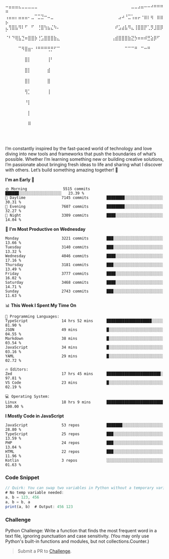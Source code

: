 ⠤⣤⣤⣤⣄⣀⣀⣀⣀⣀⠀⠀⠀⠀⠀⠀⠀⠀⠀⠀⠀⠀⠀⠀⠀⠀⠀⠀⠀⠀⠀⠀⠀⠀⠀⠀⠀⠀⠀⣀⣀⣠⣤⠤⠤⠴⠶⠶⠶⠶
⢠⣤⣤⡄⣤⣤⣤⠄⣀⠉⣉⣙⠒⠤⣀⠀⠀⠀⠀⠀⠀⠀⠀⠀⠀⠀⠀⠀⠀⠀⠀⠀⠀⠀⠀⣠⠴⠘⣉⢡⣤⡤⠐⣶⡆⢶⠀⣶⣶⡦
⣄⢻⣿⣧⠻⠇⠋⠀⠋⠀⢘⣿⢳⣦⣌⠳⠄⠀⠀⠀⠀⠀⠀⠀⠀⠀⠀⠀⠀⠀⠀⠀⠀⠀⠞⣡⣴⣧⠻⣄⢸⣿⣿⡟⢁⡻⣸⣿⡿⠁
⠈⠃⠙⢿⣧⣙⠶⣿⣿⡷⢘⣡⣿⣿⣿⣷⣄⠀⠀⠀⠀⠀⠀⠀⠀⠀⠀⠀⠀⠀⠀⠀⠀⢠⣾⣿⣿⣿⣷⣝⡳⠶⠶⠾⣛⣵⡿⠋⠀⠀
⠀⠀⠀⠀⠉⠻⣿⣶⠂⠘⠛⠛⠛⢛⡛⠋⠉⠀⠀⠀⠀⠀⠀⠀⠀⠀⠀⠀⠀⠀⠀⠀⠀⠀⠀⠀⠀⠉⠉⠉⠛⠀⠉⠒⠛⠀⠀⠀⠀⠀
⠀⠀⠀⠀⠀⠀⣿⡇⠀⠀⠀⠀⠀⢸⠃⠀⠀⠀⠀⠀⠀⠀⠀⠀⠀⠀⠀⠀⠀⠀⠀⠀⠀⠀⠀⠀⠀⠀⠀⠀⠀⠀⠀⠀⠀⠀⠀⠀⠀⠀
⠀⠀⠀⠀⠀⠀⣿⡇⠀⠀⠀⠀⠀⣾⠀⠀⠀⠀⠀⠀⠀⠀⠀⠀⠀⠀⠀⠀⠀⠀⠀⠀⠀⠀⠀⠀⠀⠀⠀⠀⠀⠀⠀⠀⠀⠀⠀⠀⠀⠀
⠀⠀⠀⠀⠀⠀⣿⡇⠀⠀⠀⠀⠀⣿⠀⠀⠀⠀⠀⠀⠀⠀⠀⠀⠀⠀⠀⠀⠀⠀⠀⠀⠀⠀⠀⠀⠀⠀⠀⠀⠀⠀⠀⠀⠀⠀⠀⠀⠀⠀
⠀⠀⠀⠀⠀⠀⢻⡁⠀⠀⠀⠀⠀⢸⠀⠀⠀⠀⠀⠀⠀⠀⠀⠀⠀⠀⠀⠀⠀⠀⠀⠀⠀⠀⠀⠀⠀⠀⠀⠀⠀⠀⠀⠀⠀⠀⠀⠀⠀⠀
⠀⠀⠀⠀⠀⠀⠘⡇⠀⠀⠀⠀⠀⠀⠀⠀⠀⠀⠀⠀⠀⠀⠀⠀⠀⠀⠀⠀⠀⠀⠀⠀⠀⠀⠀⠀⠀⠀⠀⠀⠀⠀⠀⠀⠀⠀⠀⠀⠀⠀
⠀⠀⠀⠀⠀⠀⠀⡇⠀⠀⠀⠀⠀⠀⠀⠀⠀⠀⠀⠀⠀⠀⠀⠀⠀⠀⠀⠀⠀⠀⠀⠀⠀⠀⠀⠀⠀⠀⠀⠀⠀⠀⠀⠀⠀⠀⠀⠀⠀⠀
⠀⠀⠀⠀⠀⠀⠀⠿⠀⠀⠀⠀⠀⠀⠀⠀⠀⠀⠀⠀⠀⠀⠀⠀⠀⠀⠀⠀⠀⠀⠀⠀⠀⠀⠀⠀⠀⠀⠀⠀⠀⠀⠀⠀⠀⠀⠀⠀⠀⠀

⠀⠀⠀⠀⠀

I’m constantly inspired by the fast-paced world of technology and love diving into new tools and frameworks that push the boundaries of what’s possible. Whether I’m learning something new or building creative solutions, I’m passionate about bringing fresh ideas to life and sharing what I discover with others. Let’s build something amazing together! 🚀

<!--START_SECTION:header-->
**I'm an Early 🐤** 

```text
🌞 Morning                5515 commits        ██████░░░░░░░░░░░░░░░░░░░   23.39 % 
🌆 Daytime                7145 commits        ████████░░░░░░░░░░░░░░░░░   30.31 % 
🌃 Evening                7607 commits        ████████░░░░░░░░░░░░░░░░░   32.27 % 
🌙 Night                  3309 commits        ████░░░░░░░░░░░░░░░░░░░░░   14.04 % 
```
📅 **I'm Most Productive on Wednesday** 

```text
Monday                   3221 commits        ███░░░░░░░░░░░░░░░░░░░░░░   13.66 % 
Tuesday                  3140 commits        ███░░░░░░░░░░░░░░░░░░░░░░   13.32 % 
Wednesday                4046 commits        ████░░░░░░░░░░░░░░░░░░░░░   17.16 % 
Thursday                 3181 commits        ███░░░░░░░░░░░░░░░░░░░░░░   13.49 % 
Friday                   3777 commits        ████░░░░░░░░░░░░░░░░░░░░░   16.02 % 
Saturday                 3468 commits        ████░░░░░░░░░░░░░░░░░░░░░   14.71 % 
Sunday                   2743 commits        ███░░░░░░░░░░░░░░░░░░░░░░   11.63 % 
```


📊 **This Week I Spent My Time On** 

```text
💬 Programming Languages: 
TypeScript               14 hrs 52 mins      ████████████████████░░░░░   81.90 % 
JSON                     49 mins             █░░░░░░░░░░░░░░░░░░░░░░░░   04.55 % 
Markdown                 38 mins             █░░░░░░░░░░░░░░░░░░░░░░░░   03.54 % 
JavaScript               34 mins             █░░░░░░░░░░░░░░░░░░░░░░░░   03.16 % 
YAML                     29 mins             █░░░░░░░░░░░░░░░░░░░░░░░░   02.72 % 

🔥 Editors: 
Zed                      17 hrs 45 mins      ████████████████████████░   97.81 % 
VS Code                  23 mins             █░░░░░░░░░░░░░░░░░░░░░░░░   02.19 % 

💻 Operating System: 
Linux                    18 hrs 9 mins       █████████████████████████   100.00 % 
```

**I Mostly Code in JavaScript** 

```text
JavaScript               53 repos            ███████░░░░░░░░░░░░░░░░░░   28.80 % 
TypeScript               25 repos            ███░░░░░░░░░░░░░░░░░░░░░░   13.59 % 
PHP                      24 repos            ███░░░░░░░░░░░░░░░░░░░░░░   13.04 % 
HTML                     22 repos            ███░░░░░░░░░░░░░░░░░░░░░░   11.96 % 
Kotlin                   3 repos             ░░░░░░░░░░░░░░░░░░░░░░░░░   01.63 % 
```




<!--END_SECTION:header-->

<!--START_SECTION:footer-->
### Code Snippet
```js
// Quirk: You can swap two variables in Python without a temporary variable!
# No temp variable needed:
a, b = 123, 456
a, b = b, a
print(a, b)  # Output: 456 123
```
### Challenge
Python Challenge: Write a function that finds the most frequent word in a text file, ignoring punctuation and case sensitivity. (You may only use Python's built-in functions and modules, but not collections.Counter.)
<!--END_SECTION:footer-->
> Submit a PR to [Challenge](https://github.com/mrepol742/challenge/fork).
